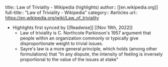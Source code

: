 title:: Law of Triviality - Wikipedia (highlights)
author:: [[en.wikipedia.org]]
full-title:: "Law of Triviality - Wikipedia"
category:: #articles
url:: https://en.wikipedia.org/wiki/Law_of_triviality

- Highlights first synced by [[Readwise]] [[Nov 19th, 2022]]
	- Law of triviality is C. Northcote Parkinson's 1957 argument that people within an organization commonly or typically give disproportionate weight to trivial issues.
	- Sayre's law is a more general principle, which holds (among other formulations) that "In any dispute, the intensity of feeling is inversely proportional to the value of the issues at stake"